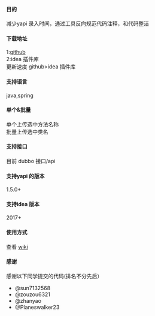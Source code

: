 #### 目的
减少yapi 录入时间，通过工具反向规范代码注释，和代码整洁

#### 下载地址
1:<a href="https://github.com/diwand/YapiIdeaUploadPlugin/tree/master/disk" >github</a><br>
2:idea 插件库 <br>
更新速度 github>idea 插件库

#### 支持语言
java,spring

#### 单个&批量

单个上传选中方法名称 <br>
批量上传选中类名 <br>

#### 支持接口
目前 dubbo 接口/api

#### 支持yapi 的版本
1.5.0+

#### 支持idea 版本
2017+


#### 使用方式

查看 <a href="https://github.com/diwand/YapiIdeaUploadPlugin/wiki/%E5%BF%AB%E9%80%9F%E4%BD%BF%E7%94%A8">wiki</a> 


#### 感谢
感谢以下同学提交的代码(排名不分先后）
 - @sun7132568 
 - @zouzou6321
 - @zhanyao
 - @Planeswalker23
